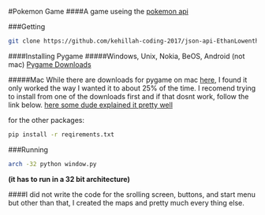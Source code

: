 #Pokemon Game
####A game useing the [pokemon api](http://pokeapi.co/)

###Getting
```sh
git clone https://github.com/kehillah-coding-2017/json-api-EthanLowenthal.git
```

####Installing Pygame
#####Windows, Unix, Nokia, BeOS, Android (not mac)
[Pygame Downloads](http://www.pygame.org/download.shtml)

#####Mac
While there are downloads for pygame on mac [here](http://www.pygame.org/download.shtml), I found it only worked the way I wanted it to about 25% of the time. I recomend trying to install from one of the downloads first and if that dosnt work, follow the link below.
[here some dude explained it pretty well](http://brysonpayne.com/2015/01/10/setting-up-pygame-on-a-mac/)

for the other packages:
```sh
pip install -r reqirements.txt
```

###Running
```sh
arch -32 python window.py 
```
**(it has to run in a 32 bit architecture)**

####I did not write the code for the srolling screen, buttons, and start menu but other than that, I created the maps and pretty much every thing else. 
